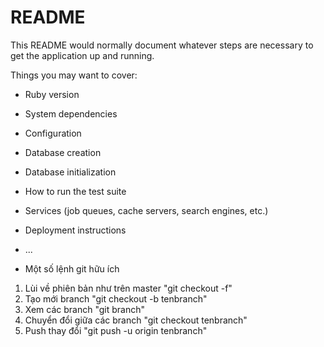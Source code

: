 # README

This README would normally document whatever steps are necessary to get the
application up and running.

Things you may want to cover:

* Ruby version

* System dependencies

* Configuration

* Database creation

* Database initialization

* How to run the test suite

* Services (job queues, cache servers, search engines, etc.)

* Deployment instructions

* ...
* Một số lệnh git hữu ích
1. Lùi về phiên bản như trên master "git checkout -f"
2. Tạo mới branch "git checkout -b tenbranch"
3. Xem các branch "git branch"
4. Chuyển đổi giữa các branch "git checkout tenbranch" 
5. Push thay đổi "git push -u origin tenbranch"